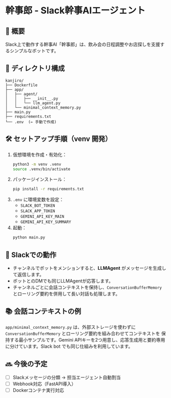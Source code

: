 # 幹事郎 - Slack幹事AIエージェント

## 📌 概要
Slack上で動作する幹事AI「幹事郎」は、飲み会の日程調整やお店探しを支援するシンプルなボットです。

## 📁 ディレクトリ構成
```
kanjiro/
├── Dockerfile
├── app/
│   ├── agent/
│   │   ├── __init__.py
│   │   └── llm_agent.py
│   └── minimal_context_memory.py
├── main.py
├── requirements.txt
└── .env  (← 手動で作成)
```

## 🛠 セットアップ手順（venv 開発）
1. 仮想環境を作成・有効化：
   ```bash
   python3 -m venv .venv
   source .venv/bin/activate
   ```
2. パッケージインストール：
   ```bash
   pip install -r requirements.txt
   ```
3. `.env` に環境変数を設定：
   - `SLACK_BOT_TOKEN`
   - `SLACK_APP_TOKEN`
   - `GEMINI_API_KEY_MAIN`
   - `GEMINI_API_KEY_SUMMARY`
4. 起動：
   ```bash
   python main.py
   ```

## 💬 Slackでの動作
- チャンネルでボットをメンションすると、**LLMAgent** がメッセージを生成して返信します。
- ボットとのDMでも同じLLMAgentが応答します。
- チャンネルごとに会話コンテキストを保持し、`ConversationBufferMemory` とローリング要約を併用して長い対話も処理します。

## 📚 会話コンテキストの例
`app/minimal_context_memory.py` は、外部ストレージを使わずに
`ConversationBufferMemory` とローリング要約を組み合わせてコンテキストを
保持する最小サンプルです。Gemini APIキーを2つ用意し、応答生成用と要約専用
に分けています。Slack bot でも同じ仕組みを利用しています。

## 🔜 今後の予定
- [ ] Slackメッセージの分類 → 担当エージェント自動割当
- [ ] Webhook対応（FastAPI導入）
- [ ] Dockerコンテナ実行対応
